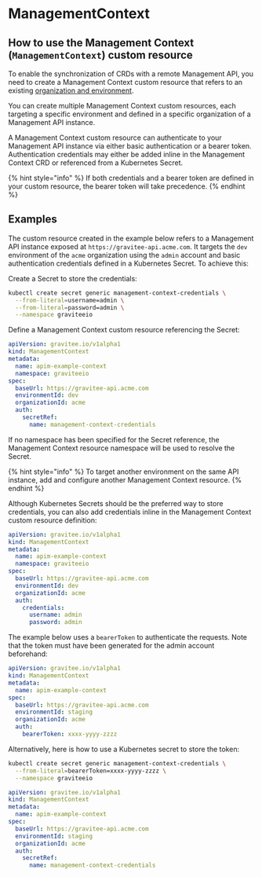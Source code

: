 # ManagementContext

## How to use the Management Context (`ManagementContext`) custom resource

To enable the synchronization of CRDs with a remote Management API, you need to create a Management Context custom resource that refers to an existing [organization and environment](../../administration/how-to.md).

You can create multiple Management Context custom resources, each targeting a specific environment and defined in a specific organization of a Management API instance.

A Management Context custom resource can authenticate to your Management API instance via either basic authentication or a bearer token. Authentication credentials may either be added inline in the Management Context CRD or referenced from a Kubernetes Secret.

{% hint style="info" %}
If both credentials and a bearer token are defined in your custom resource, the bearer token will take precedence.
{% endhint %}

## Examples

The custom resource created in the example below refers to a Management API instance exposed at `https://gravitee-api.acme.com`. It targets the `dev` environment of the `acme` organization using the `admin` account and basic authentication credentials defined in a Kubernetes Secret. To achieve this:

Create a Secret to store the credentials:

```sh
kubectl create secret generic management-context-credentials \
  --from-literal=username=admin \
  --from-literal=password=admin \
  --namespace graviteeio
```

Define a Management Context custom resource referencing the Secret:

```yaml
apiVersion: gravitee.io/v1alpha1
kind: ManagementContext
metadata:
  name: apim-example-context
  namespace: graviteeio
spec:
  baseUrl: https://gravitee-api.acme.com
  environmentId: dev
  organizationId: acme
  auth:
    secretRef:
      name: management-context-credentials
```

If no namespace has been specified for the Secret reference, the Management Context resource namespace will be used to resolve the Secret.

{% hint style="info" %}
To target another environment on the same API instance, add and configure another Management Context resource.
{% endhint %}

Although Kubernetes Secrets should be the preferred way to store credentials, you can also add credentials inline in the Management Context custom resource definition:

```yaml
apiVersion: gravitee.io/v1alpha1
kind: ManagementContext
metadata:
  name: apim-example-context
  namespace: graviteeio
spec:
  baseUrl: https://gravitee-api.acme.com
  environmentId: dev
  organizationId: acme
  auth:
    credentials:
      username: admin
      password: admin
```

The example below uses a `bearerToken` to authenticate the requests. Note that the token must have been generated for the admin account beforehand:

```yaml
apiVersion: gravitee.io/v1alpha1
kind: ManagementContext
metadata:
  name: apim-example-context
spec:
  baseUrl: https://gravitee-api.acme.com
  environmentId: staging
  organizationId: acme
  auth:
    bearerToken: xxxx-yyyy-zzzz
```

Alternatively, here is how to use a Kubernetes secret to store the token:

```sh
kubectl create secret generic management-context-credentials \
  --from-literal=bearerToken=xxxx-yyyy-zzzz \
  --namespace graviteeio
```

```yaml
apiVersion: gravitee.io/v1alpha1
kind: ManagementContext
metadata:
  name: apim-example-context
spec:
  baseUrl: https://gravitee-api.acme.com
  environmentId: staging
  organizationId: acme
  auth:
    secretRef:
      name: management-context-credentials
```
